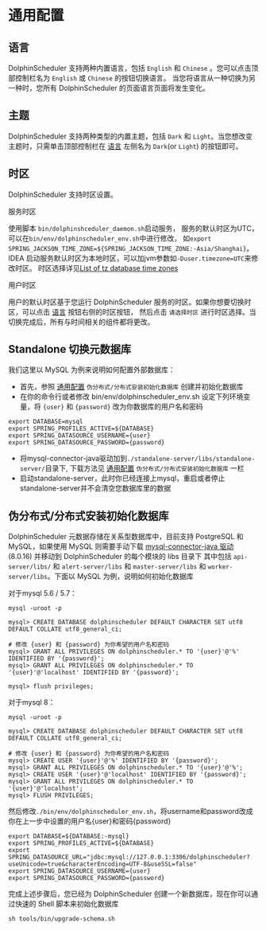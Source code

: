 # 通用配置

## 语言

DolphinScheduler 支持两种内置语言，包括 `English` 和 `Chinese` 。您可以点击顶部控制栏名为 `English` 或 `Chinese` 的按钮切换语言。
当您将语言从一种切换为另一种时，您所有 DolphinScheduler 的页面语言页面将发生变化。

## 主题

DolphinScheduler 支持两种类型的内置主题，包括 `Dark` 和 `Light`。当您想改变主题时，只需单击顶部控制栏在 [语言](#语言) 左侧名为 `Dark`(or `Light`)
的按钮即可。

## 时区

DolphinScheduler 支持时区设置。

服务时区

使用脚本 `bin/dolphinshceduler_daemon.sh`启动服务， 服务的默认时区为UTC， 可以在`bin/env/dolphinscheduler_env.sh`中进行修改， 如`export SPRING_JACKSON_TIME_ZONE=${SPRING_JACKSON_TIME_ZONE:-Asia/Shanghai}`。<br>
IDEA 启动服务默认时区为本地时区，可以加jvm参数如`-Duser.timezone=UTC`来修改时区。 时区选择详见[List of tz database time zones](https://en.wikipedia.org/wiki/List_of_tz_database_time_zones)

用户时区

用户的默认时区基于您运行 DolphinScheduler 服务的时区。如果你想要切换时区，可以点击 [语言](#语言) 按钮右侧的时区按钮，
然后点击 `请选择时区` 进行时区选择。当切换完成后，所有与时间相关的组件都将更改。

## Standalone 切换元数据库

我们这里以 MySQL 为例来说明如何配置外部数据库：

* 首先，参照 [通用配置](general-setting.md) `伪分布式/分布式安装初始化数据库` 创建并初始化数据库
* 在你的命令行或者修改 bin/env/dolphinscheduler_env.sh 设定下列环境变量，将 `{user}` 和 `{password}` 改为你数据库的用户名和密码

```shell
export DATABASE=mysql
export SPRING_PROFILES_ACTIVE=${DATABASE}
export SPRING_DATASOURCE_USERNAME={user}
export SPRING_DATASOURCE_PASSWORD={password}
```

* 将mysql-connector-java驱动加到`./standalone-server/libs/standalone-server/`目录下, 下载方法见 [通用配置](general-setting.md) `伪分布式/分布式安装初始化数据库` 一栏
* 启动standalone-server，此时你已经连接上mysql，重启或者停止standalone-server并不会清空您数据库里的数据

## 伪分布式/分布式安装初始化数据库

DolphinScheduler 元数据存储在关系型数据库中，目前支持 PostgreSQL 和 MySQL，如果使用 MySQL 则需要手动下载 [mysql-connector-java 驱动][mysql] (8.0.16) 并移动到 DolphinScheduler 的每个模块的 libs 目录下
其中包括 `api-server/libs/` 和 `alert-server/libs` 和 `master-server/libs` 和 `worker-server/libs`。下面以 MySQL 为例，说明如何初始化数据库

对于mysql 5.6 / 5.7：

```shell
mysql -uroot -p

mysql> CREATE DATABASE dolphinscheduler DEFAULT CHARACTER SET utf8 DEFAULT COLLATE utf8_general_ci;

# 修改 {user} 和 {password} 为你希望的用户名和密码
mysql> GRANT ALL PRIVILEGES ON dolphinscheduler.* TO '{user}'@'%' IDENTIFIED BY '{password}';
mysql> GRANT ALL PRIVILEGES ON dolphinscheduler.* TO '{user}'@'localhost' IDENTIFIED BY '{password}';

mysql> flush privileges;
```

对于mysql 8：

```shell
mysql -uroot -p

mysql> CREATE DATABASE dolphinscheduler DEFAULT CHARACTER SET utf8 DEFAULT COLLATE utf8_general_ci;

# 修改 {user} 和 {password} 为你希望的用户名和密码
mysql> CREATE USER '{user}'@'%' IDENTIFIED BY '{password}';
mysql> GRANT ALL PRIVILEGES ON dolphinscheduler.* TO '{user}'@'%';
mysql> CREATE USER '{user}'@'localhost' IDENTIFIED BY '{password}';
mysql> GRANT ALL PRIVILEGES ON dolphinscheduler.* TO '{user}'@'localhost';
mysql> FLUSH PRIVILEGES;
```

然后修改`./bin/env/dolphinscheduler_env.sh`，将username和password改成你在上一步中设置的用户名{user}和密码{password}

```shell
export DATABASE=${DATABASE:-mysql}
export SPRING_PROFILES_ACTIVE=${DATABASE}
export SPRING_DATASOURCE_URL="jdbc:mysql://127.0.0.1:3306/dolphinscheduler?useUnicode=true&characterEncoding=UTF-8&useSSL=false"
export SPRING_DATASOURCE_USERNAME={user}
export SPRING_DATASOURCE_PASSWORD={password}
```  

完成上述步骤后，您已经为 DolphinScheduler 创建一个新数据库，现在你可以通过快速的 Shell 脚本来初始化数据库

```shell
sh tools/bin/upgrade-schema.sh
```

[mysql]: https://downloads.MySQL.com/archives/c-j/
